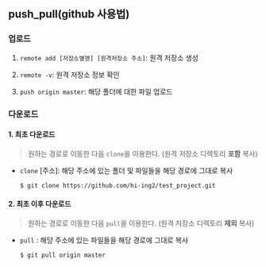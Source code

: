## push_pull(github 사용법)

### 업로드

1. `remote add [저장소별명] [원격저장소 주소]`: 원격 저장소 생성

2. `remote -v`: 원격 저장소 정보 확인

3. `push origin master`: 해당 폴더에 대한 파일 업로드 

   

### 다운로드

#### 1. 최초 다운로드

> 원하는 경로로 이동한 다음 `clone`을 이용한다. (원격 저장소 디렉토리 **포함** 복사)

- `clone` [주소]: 해당 주소에 있는 폴더 및 파일들을 해당 경로에 그대로 복사 

  ```shell
  $ git clone https://github.com/hi-ing2/test_project.git
  ```




#### 2. 최초 이후 다운로드

> 원하는 경로로 이동한 다음 `pull`을 이용한다. (원격 저장소 디렉토리 **제외** 복사)

- `pull` : 해당 주소에 있는 파일들을 해당 경로에 그대로 복사 

  ```shell
  $ git pull origin master
  ```

